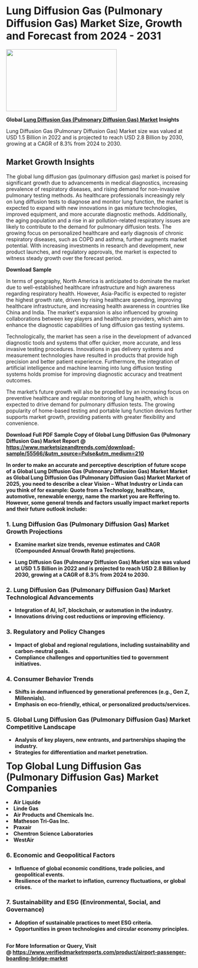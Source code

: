 <H1>Lung Diffusion Gas (Pulmonary Diffusion Gas) Market Size, Growth and Forecast from 2024 - 2031</H1><img class="aligncenter size-medium wp-image-584254" src="https://thirdeyenews.in/wp-content/uploads/2024/09/Global-Market-Research-300x168.jpeg" alt="" width="300" height="168" /><p><strong>Global&nbsp;<a href="https://www.marketsizeandtrends.com/download-sample/55566/&amp;utm_source=Pulse&amp;utm_medium=210">Lung Diffusion Gas (Pulmonary Diffusion Gas) Market</a> Insights</strong></p><p>Lung Diffusion Gas (Pulmonary Diffusion Gas) Market size was valued at USD 1.5 Billion in 2022 and is projected to reach USD 2.8 Billion by 2030, growing at a CAGR of 8.3% from 2024 to 2030.</p><p><h2>Market Growth Insights</h2> <p>The global lung diffusion gas (pulmonary diffusion gas) market is poised for significant growth due to advancements in medical diagnostics, increasing prevalence of respiratory diseases, and rising demand for non-invasive pulmonary testing methods. As healthcare professionals increasingly rely on lung diffusion tests to diagnose and monitor lung function, the market is expected to expand with new innovations in gas mixture technologies, improved equipment, and more accurate diagnostic methods. Additionally, the aging population and a rise in air pollution-related respiratory issues are likely to contribute to the demand for pulmonary diffusion tests. The growing focus on personalized healthcare and early diagnosis of chronic respiratory diseases, such as COPD and asthma, further augments market potential. With increasing investments in research and development, new product launches, and regulatory approvals, the market is expected to witness steady growth over the forecast period.</p> <p><strong>Download Sample</strong></p> <p>In terms of geography, North America is anticipated to dominate the market due to well-established healthcare infrastructure and high awareness regarding respiratory health. However, Asia-Pacific is expected to register the highest growth rate, driven by rising healthcare spending, improving healthcare infrastructure, and increasing health awareness in countries like China and India. The market's expansion is also influenced by growing collaborations between key players and healthcare providers, which aim to enhance the diagnostic capabilities of lung diffusion gas testing systems.</p> <p>Technologically, the market has seen a rise in the development of advanced diagnostic tools and systems that offer quicker, more accurate, and less invasive testing procedures. Innovations in gas delivery systems and measurement technologies have resulted in products that provide high precision and better patient experience. Furthermore, the integration of artificial intelligence and machine learning into lung diffusion testing systems holds promise for improving diagnostic accuracy and treatment outcomes.</p> <p>The market’s future growth will also be propelled by an increasing focus on preventive healthcare and regular monitoring of lung health, which is expected to drive demand for pulmonary diffusion tests. The growing popularity of home-based testing and portable lung function devices further supports market growth, providing patients with greater flexibility and convenience.</p> <p><strong></p><p><span class=""><strong>Download Full PDF Sample Copy of Global Lung Diffusion Gas (Pulmonary Diffusion Gas) Market Report</strong> @ <a href="https://www.marketsizeandtrends.com/download-sample/55566/&amp;utm_source=Pulse&amp;utm_medium=210" target="_blank">https://www.marketsizeandtrends.com/download-sample/55566/&amp;utm_source=Pulse&amp;utm_medium=210</a></span></p><p>In order to make an accurate and perceptive description of future scope of a Global&nbsp;Lung Diffusion Gas (Pulmonary Diffusion Gas) Market Market as Global&nbsp;Lung Diffusion Gas (Pulmonary Diffusion Gas) Market Market of 2025, you need to describe a clear Vision &ndash; What Industry or Linda can you think of for example: Quote from a Technology, healthcare, automotive, renewable energy, name the market you are Reffering to. However, some general trends and factors usually impact market reports and their future outlook include:</p><h3>1.&nbsp;<strong>Lung Diffusion Gas (Pulmonary Diffusion Gas) Market Growth Projections</strong></h3><ul><li>Examine market size trends, revenue estimates and CAGR (Compounded Annual Growth Rate) projections.</li><li><p>Lung Diffusion Gas (Pulmonary Diffusion Gas) Market size was valued at USD 1.5 Billion in 2022 and is projected to reach USD 2.8 Billion by 2030, growing at a CAGR of 8.3% from 2024 to 2030.</p></li></ul><h3>2.&nbsp;<strong>Lung Diffusion Gas (Pulmonary Diffusion Gas) Market Technological Advancements</strong></h3><ul><li>Integration of AI, IoT, blockchain, or automation in the industry.</li><li>Innovations driving cost reductions or improving efficiency.</li></ul><h3>3.&nbsp;<strong>Regulatory and Policy Changes</strong></h3><ul><li>Impact of global and regional regulations, including sustainability and carbon-neutral goals.</li><li>Compliance challenges and opportunities tied to government initiatives.</li></ul><h3>4.&nbsp;<strong>Consumer Behavior Trends</strong></h3><ul><li>Shifts in demand influenced by generational preferences (e.g., Gen Z, Millennials).</li><li>Emphasis on eco-friendly, ethical, or personalized products/services.</li></ul><h3>5.&nbsp;<strong>Global Lung Diffusion Gas (Pulmonary Diffusion Gas) Market Competitive Landscape</strong></h3><ul><li>Analysis of key players, new entrants, and partnerships shaping the industry.</li><li>Strategies for differentiation and market penetration.</li></ul><p data-pm-slice="1 1 []"><span style="color: inherit; font-family: inherit; font-size: 25px;">Top Global Lung Diffusion Gas (Pulmonary Diffusion Gas) Market Companies</span></p><div class="" data-test-id=""><p><li>Air Liquide</li><li> Linde Gas</li><li> Air Products and Chemicals Inc.</li><li> Matheson Tri-Gas Inc.</li><li> Praxair</li><li> Chemtron Science Laboratories</li><li> WestAir</li></p></div><h3>6.&nbsp;<strong>Economic and Geopolitical Factors</strong></h3><ul><li>Influence of global economic conditions, trade policies, and geopolitical events.</li><li>Resilience of the market to inflation, currency fluctuations, or global crises.</li></ul><h3>7.&nbsp;<strong>Sustainability and ESG (Environmental, Social, and Governance)</strong></h3><ul><li>Adoption of sustainable practices to meet ESG criteria.</li><li>Opportunities in green technologies and circular economy principles.</li></ul><h2><strong style="font-size: 14px;">For More Information or Query, Visit @&nbsp;</strong><a style="background-color: #ffffff; font-size: 14px;" href="https://www.marketsizeandtrends.com/report/lung-diffusion-gas-pulmonary-diffusion-gas-market/" target="_blank">https://www.verifiedmarketreports.com/product/airport-passenger-boarding-bridge-market</a></h2>
